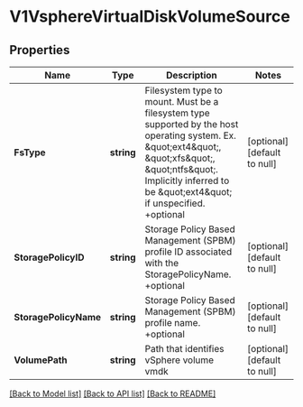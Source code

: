 # V1VsphereVirtualDiskVolumeSource

## Properties
Name | Type | Description | Notes
------------ | ------------- | ------------- | -------------
**FsType** | **string** | Filesystem type to mount. Must be a filesystem type supported by the host operating system. Ex. \&quot;ext4\&quot;, \&quot;xfs\&quot;, \&quot;ntfs\&quot;. Implicitly inferred to be \&quot;ext4\&quot; if unspecified. +optional | [optional] [default to null]
**StoragePolicyID** | **string** | Storage Policy Based Management (SPBM) profile ID associated with the StoragePolicyName. +optional | [optional] [default to null]
**StoragePolicyName** | **string** | Storage Policy Based Management (SPBM) profile name. +optional | [optional] [default to null]
**VolumePath** | **string** | Path that identifies vSphere volume vmdk | [optional] [default to null]

[[Back to Model list]](../README.md#documentation-for-models) [[Back to API list]](../README.md#documentation-for-api-endpoints) [[Back to README]](../README.md)


